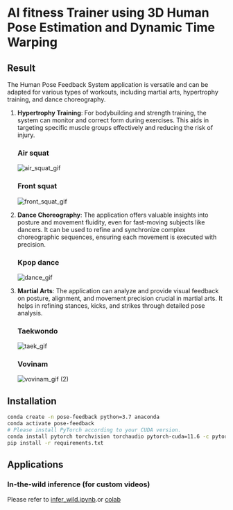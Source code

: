 # AI fitness Trainer using 3D Human Pose Estimation and Dynamic Time Warping
## Result 
The Human Pose Feedback System application is versatile and can be adapted for various types of workouts, including martial arts, hypertrophy training, and dance choreography. 
   


1. **Hypertrophy Training**: For bodybuilding and strength training, the system can monitor and correct form during exercises. This aids in targeting specific muscle groups effectively and reducing the risk of injury.
   ### Air squat <br>
   
   ![air_squat_gif](https://github.com/vuxminhan/Human-pose-feedback-system/assets/54212949/e83491cd-d867-4499-8a18-4766f919be35)

   ### Front squat <br>
   
   ![front_squat_gif](https://github.com/vuxminhan/Human-pose-feedback-system/assets/54212949/6c39a679-19bb-4bec-bd66-a35375d4108c)

3. **Dance Choreography**: The application offers valuable insights into posture and movement fluidity, even for fast-moving subjects like dancers. It can be used to refine and synchronize complex choreographic sequences, ensuring each movement is executed with precision.

   ### Kpop dance <br>
   
   ![dance_gif](https://github.com/vuxminhan/Human-pose-feedback-system/assets/54212949/4b3e6c12-9f8b-4edd-be8d-a2014d1397b2)
   
3. **Martial Arts**: The application can analyze and provide visual feedback on posture, alignment, and movement precision crucial in martial arts. It helps in refining stances, kicks, and strikes through detailed pose analysis. <br>
   ### Taekwondo <br>

   ![taek_gif](https://github.com/vuxminhan/Human-pose-feedback-system/assets/54212949/73146a73-75cc-4ca4-9090-6b60926676a3)

   ### Vovinam <br>
   
   ![vovinam_gif (2)](https://github.com/vuxminhan/Human-pose-feedback-system/assets/54212949/881217ca-f8ee-4951-891c-db0a4601e990)

## Installation

```bash
conda create -n pose-feedback python=3.7 anaconda
conda activate pose-feedback
# Please install PyTorch according to your CUDA version.
conda install pytorch torchvision torchaudio pytorch-cuda=11.6 -c pytorch -c nvidia
pip install -r requirements.txt
```


## Applications

### In-the-wild inference (for custom videos)

Please refer to [infer_wild.ipynb](infer_wild.ipynb).or [colab](https://colab.research.google.com/github/vuxminhan/Human-pose-feedback-system/blob/main/infer_wild.ipynb)




